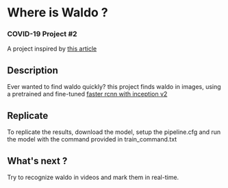 
# Where is Waldo ? 
### COVID-19 Project #2

A project inspired by [this article](https://towardsdatascience.com/how-to-find-wally-neural-network-eddbb20b0b90)


## Description
Ever wanted to find waldo quickly? this project finds waldo in images, using a pretrained and fine-tuned [faster rcnn with inception v2](https://supervise.ly/explore/models/faster-r-cnn-inception-v-2-coco-1864/overview)


## Replicate
To replicate the results, download the model, setup the pipeline.cfg and run the model with the command provided in train_command.txt

## What's next ?
Try to recognize waldo in videos and mark them in real-time. 
